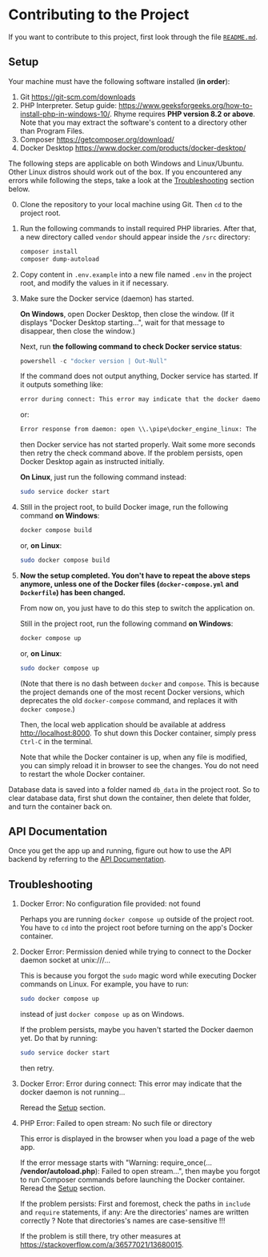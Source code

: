 # Contributing to the Project

If you want to contribute to this project, first look through the file
[`README.md`](../README.md).

## Setup

Your machine must have the following software installed (**in order**):

1. Git <https://git-scm.com/downloads>
2. PHP Interpreter. Setup guide:
   <https://www.geeksforgeeks.org/how-to-install-php-in-windows-10/>.
   Rhyme requires **PHP version 8.2 or above**.
   Note that you may extract the software's content to a directory other
   than Program Files.
3. Composer <https://getcomposer.org/download/>
4. Docker Desktop <https://www.docker.com/products/docker-desktop/>

The following steps are applicable on both Windows and Linux/Ubuntu. Other
Linux distros should work out of the box. If you encountered any errors
while following the steps, take a look at the [Troubleshooting](#troubleshooting)
section below.

0. Clone the repository to your local machine using Git. Then `cd` to
   the project root.

1. Run the following commands to install required PHP libraries.
   After that, a new directory called `vendor` should appear inside
   the `/src` directory:

   ```sh
   composer install
   composer dump-autoload
   ```

2. Copy content in `.env.example` into a new file named `.env` in the
   project root, and modify the values in it if necessary.

3. Make sure the Docker service (daemon) has started.

   **On Windows**, open Docker Desktop, then close the window. (If it
   displays "Docker Desktop starting...", wait for that message to
   disappear, then close the window.)

   Next, run **the following command to check Docker service status**:

   ```powershell
   powershell -c "docker version | Out-Null"
   ```

   If the command does not output anything, Docker service has started.
   If it outputs something like:

   ```txt
   error during connect: This error may indicate that the docker daemon is not running.: Get ...
   ```

   or:

   ```txt
   Error response from daemon: open \\.\pipe\docker_engine_linux: The system cannot find the file specified.
   ```

   then Docker service has not started properly. Wait some more seconds
   then retry the check command above. If the problem persists, open
   Docker Desktop again as instructed initially.

    **On Linux**, just run the following command instead:

    ```sh
    sudo service docker start
    ```

4. Still in the project root, to build Docker image, run the following
   command **on Windows**:

   ```powershell
   docker compose build
   ```

   or, **on Linux**:

   ```sh
   sudo docker compose build
   ```

5. **Now the setup completed. You don't have to repeat the above steps**
   **anymore, unless one of the Docker files (`docker-compose.yml` and**
   **`Dockerfile`) has been changed.**

   From now on, you just have to do this step to switch the application on.

   Still in the project root, run the following command **on Windows**:

   ```powershell
   docker compose up
   ```

   or, **on Linux**:

   ```sh
   sudo docker compose up
   ```

   (Note that there is no dash between `docker` and `compose`. This is
   because the project demands one of the most recent Docker versions,
   which deprecates the old `docker-compose` command, and replaces it
   with `docker compose`.)

   Then, the local web application should be available at address
   <http://localhost:8000>. To shut down this Docker container,
   simply press `Ctrl-C` in the terminal.

   Note that while the Docker container is up, when any file is
   modified, you can simply reload it in browser to see the changes.
   You do not need to restart the whole Docker container.

Database data is saved into a folder named `db_data` in the project root.
So to clear database data, first shut down the container, then delete that
folder, and turn the container back on.

## API Documentation

Once you get the app up and running, figure out how to use the
API backend by referring to the [API Documentation](./API.md).

## Troubleshooting

1. Docker Error: No configuration file provided: not found

   Perhaps you are running `docker compose up` outside of the project root.
   You have to `cd` into the project root before turning on the app's Docker
   container.

2. Docker Error: Permission denied while trying to connect to the Docker
   daemon socket at unix:///...

   This is because you forgot the `sudo` magic word while executing Docker
   commands on Linux. For example, you have to run:

   ```sh
   sudo docker compose up
   ```

   instead of just `docker compose up` as on Windows.

   If the problem persists, maybe you haven't started the Docker daemon yet.
   Do that by running:

   ```sh
   sudo service docker start
   ```

   then retry.

3. Docker Error: Error during connect: This error may indicate that the docker daemon is not running...

   Reread the [Setup](#setup) section.

4. PHP Error: Failed to open stream: No such file or directory

   This error is displayed in the browser when you load a page of the web app.

   If the error message starts with "Warning: require_once(...
   **/vendor/autoload.php**): Failed to open stream...",
   then maybe you forgot to run Composer commands before launching the Docker
   container. Reread the [Setup](#setup) section.

   If the problem persists: First and foremost, check the paths in `include`
   and `require` statements, if any: Are the directories' names are written
   correctly ? Note that directories's names are case-sensitive !!!

   If the problem is still there, try other measures at
   <https://stackoverflow.com/a/36577021/13680015>.
